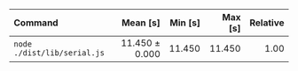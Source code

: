 | Command | Mean [s] | Min [s] | Max [s] | Relative |
|:---|---:|---:|---:|---:|
| `node ./dist/lib/serial.js` | 11.450 ± 0.000 | 11.450 | 11.450 | 1.00 |
